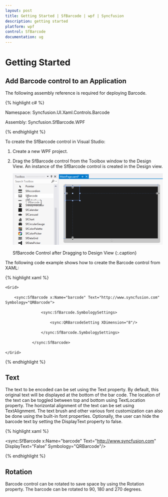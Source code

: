 ```yaml
---
layout: post
title: Getting Started | SfBarcode | wpf | Syncfusion
description: getting started
platform: wpf
control: SfBarcode
documentation: ug
---
```


# Getting Started

## Add Barcode control to an Application 

The following assembly reference is required for deploying Barcode.

{% highlight c# %}

Namespace: Syncfusion.UI.Xaml.Controls.Barcode

Assembly: Syncfusion.SfBarcode.WPF

{% endhighlight  %}

To create the SfBarcode control in Visual Studio:

1. Create a new WPF project. 

2. Drag the SfBarcode control from the Toolbox window to the Design View. An instance of the SfBarcode control is created in the Design view.

   ![](Getting-Started_images/Getting-Started_img1.png)

   SfBarcode Control after Dragging to Design View
   {:.caption}

The following code example shows how to create the Barcode control from XAML:

{% highlight xaml %}

<Page xmlns:sync="using:Syncfusion.UI.Xaml.Controls.Barcode">

    <Grid>

        <sync:SfBarcode x:Name="barcode" Text="http://www.syncfusion.com" Symbology="QRBarcode">

                    <sync:SfBarcode.SymbologySettings>

                        <sync:QRBarcodeSetting XDimension="8"/>

                    </sync:SfBarcode.SymbologySettings>

                </sync:SfBarcode>

    </Grid>

</Page>

{% endhighlight %}

## Text

The text to be encoded can be set using the Text property. By default, this original text will be displayed at the bottom of the bar code. The location of the text can be toggled between top and bottom using TextLocation property. The horizontal alignment of the text can be set using TextAlignment. The text brush and other various font customization can also be done using the built-in font properties. Optionally, the user can hide the barcode text by setting the DisplayText property to false.

{% highlight xaml %}

<sync:SfBarcode x:Name="barcode" Text="http://www.syncfusion.com" DisplayText="False” Symbology="QRBarcode"/>

{% endhighlight %}

## Rotation

Barcode control can be rotated to save space by using the Rotation property. The barcode can be rotated to 90, 180 and 270 degrees.